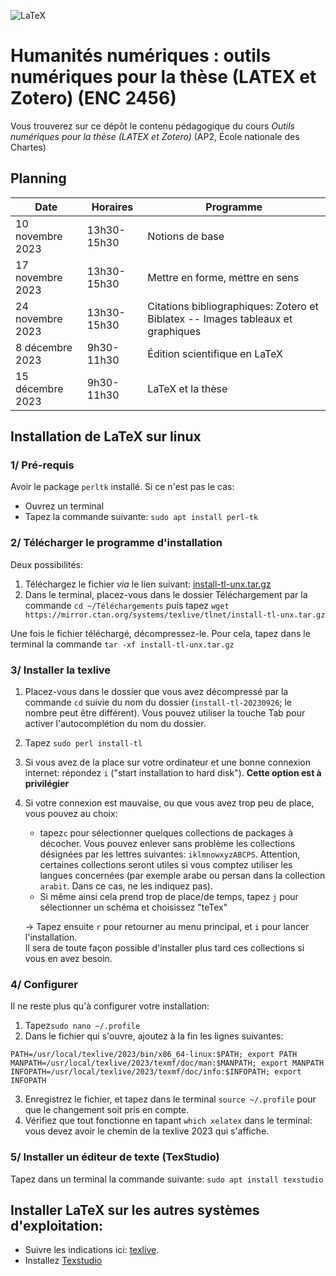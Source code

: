 ![LaTeX](LaTeX_logo.svg.png)

# Humanités numériques : outils numériques pour la thèse (LATEX et Zotero) (ENC 2456)

Vous trouverez sur ce dépôt le contenu pédagogique du cours *Outils numériques pour la thèse (LATEX et Zotero)*  (AP2, École nationale des Chartes)  


## Planning

| Date | Horaires | Programme |
| ---- | -------- | --------- |
| 10 novembre 2023  | 13h30-15h30 | Notions de base| 
| 17 novembre 2023 | 13h30-15h30 | Mettre en forme, mettre en sens |
| 24 novembre 2023 | 13h30-15h30 | Citations bibliographiques: Zotero et Biblatex -- Images tableaux et graphiques  |
| 8 décembre 2023     | 9h30-11h30  | Édition scientifique en LaTeX|
| 15 décembre 2023     | 9h30-11h30  | LaTeX et la thèse |



## Installation de LaTeX sur linux


### 1/ Pré-requis

Avoir le package `perltk` installé. Si ce n'est pas le cas:
- Ouvrez un terminal
- Tapez la commande suivante: `sudo apt install perl-tk` 


### 2/ Télécharger le programme d'installation

Deux possibilités: 

1. Téléchargez le fichier *via* le lien suivant: [install-tl-unx.tar.gz](https://mirror.ctan.org/systems/texlive/tlnet/install-tl-unx.tar.gz)
2. Dans le terminal, placez-vous dans le dossier Téléchargement par la commande `cd ~/Téléchargements` puis tapez `wget https://mirror.ctan.org/systems/texlive/tlnet/install-tl-unx.tar.gz`

Une fois le fichier téléchargé, décompressez-le. Pour cela,  tapez dans le terminal la commande `tar -xf install-tl-unx.tar.gz`


### 3/ Installer la texlive

1. Placez-vous dans le dossier que vous avez décompressé par la commande `cd` suivie du nom du dossier (`install-tl-20230926`; le nombre peut être différent). Vous pouvez utiliser la touche Tab pour activer l'autocomplétion du nom du dossier.
2. Tapez `sudo perl install-tl`
3. Si vous avez de la place sur votre ordinateur et une bonne connexion internet: répondez `i` ("start installation to hard disk"). **Cette option est à privilégier**
4. Si votre connexion est mauvaise, ou que vous avez trop peu de place, vous pouvez au choix:
	- tapez`c` pour sélectionner quelques collections de packages à décocher. Vous pouvez enlever sans problème les collections désignées par les lettres suivantes: `iklmnowxyzABCPS`. Attention, certaines collections seront utiles si vous comptez utiliser les langues concernées (par exemple arabe ou persan dans la collection `arabit`. Dans ce cas, ne les indiquez pas).
	- Si même ainsi cela prend trop de place/de temps, tapez `j` pour sélectionner un schéma et choisissez "teTex"   

	-> Tapez ensuite `r` pour retourner au menu principal, et `i` pour lancer l'installation.  
Il sera de toute façon possible d'installer plus tard ces collections si vous en avez besoin. 

### 4/ Configurer

Il ne reste plus qu'à configurer votre installation:

1. Tapez`sudo nano ~/.profile`
2. Dans le fichier qui s'ouvre, ajoutez à la fin les lignes suivantes: 

```
PATH=/usr/local/texlive/2023/bin/x86_64-linux:$PATH; export PATH
MANPATH=/usr/local/texlive/2023/texmf/doc/man:$MANPATH; export MANPATH
INFOPATH=/usr/local/texlive/2023/texmf/doc/info:$INFOPATH; export INFOPATH
```

3. Enregistrez le fichier, et tapez dans le terminal `source ~/.profile` pour que le changement soit pris en compte.
4. Vérifiez que tout fonctionne en tapant `which xelatex` dans le terminal: vous devez avoir le chemin de la texlive 2023 qui s'affiche.


### 5/ Installer un éditeur de texte (TexStudio)

Tapez dans un terminal la commande suivante: `sudo apt install texstudio` 

## Installer LaTeX sur les autres systèmes d'exploitation:


- Suivre les indications ici: [texlive](https://tug.org/texlive/).
- Installez [Texstudio](https://www.texstudio.org/)



